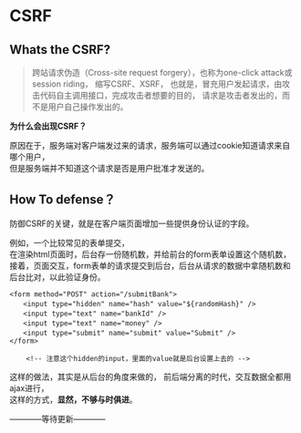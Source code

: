 # CSRF
## Whats the CSRF?
> 跨站请求伪造（Cross-site request forgery），也称为one-click attack或session riding，
> 缩写CSRF、XSRF，
> 也就是，冒充用户发起请求，由攻击代码自主调用接口，完成攻击者想要的目的，
> 请求是攻击者发出的，而不是用户自己操作发出的。

**为什么会出现CSRF？**   

原因在于，服务端对客户端发过来的请求，服务端可以通过cookie知道请求来自哪个用户，   
但是服务端并不知道这个请求是否是用户批准才发送的。   

## How To defense？

防御CSRF的关键，就是在客户端页面增加一些提供身份认证的字段。   

例如，一个比较常见的表单提交，   
在渲染html页面时，后台存一份随机数，并给前台的form表单设置这个随机数，   
接着，页面交互，form表单的请求提交到后台，后台从请求的数据中拿随机数和后台比对，以此验证身份。   
```
<form method="POST" action="/submitBank">
　　<input type="hidden" name="hash" value="${randomHash}" />
　　<input type="text" name="bankId" />
　　<input type="text" name="money" />
　　<input type="submit" name="submit" value="Submit" />
</form>

    <!-- 注意这个hidden的input，里面的value就是后台设置上去的 -->
```
这样的做法，其实是从后台的角度来做的，
前后端分离的时代，交互数据全都用ajax进行，    
这样的方式，**显然，不够与时俱进**。

————等待更新————
